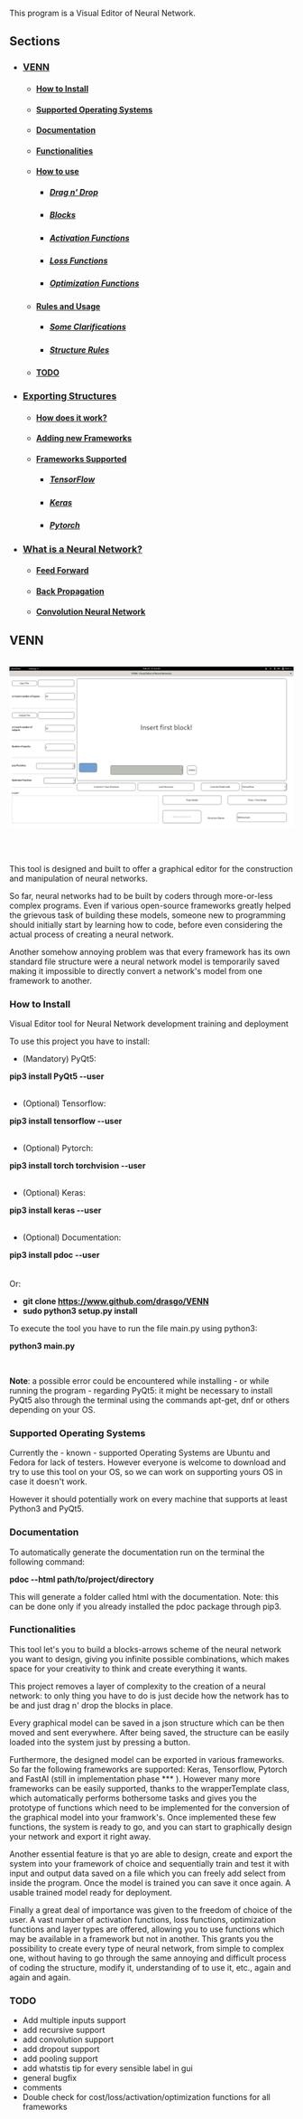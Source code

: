 This program is a Visual Editor of Neural Network.


## Sections

* ### [VENN](#VENN)
    * #### [How to Install](#install)
    * #### [Supported Operating Systems](#ossupport)
    * #### [Documentation](#documentation)
    * #### [Functionalities](#funcs)
    * #### <a href="Manual/HOWTO.md#howto">How to use</a>
      * ##### <a href="Manual/HOWTO.md#dragdrop">Drag n' Drop</a>
      * ##### <a href="Manual/HOWTO.md#blocks">Blocks</a>
      * ##### <a href="Manual/HOWTO.md#archs">Activation Functions</a>
      * ##### <a href="Manual/HOWTO.md#loss">Loss Functions</a>
      * ##### <a href="Manual/HOWTO.md#optim">Optimization Functions</a>
    * #### <a href="Manual/rules.md#rules">Rules and Usage</a>
      * ##### <a href="Manual/rules.md/structClar">Some Clarifications</a>
      * ##### <a href="Manual/rules.md/structRules">Structure Rules</a>
    * #### [TODO](#todo)
* ### <a href="Manual/frameworks.md#frames">Exporting Structures</a>
    * #### <a href="Manual/frameworks.md#framehowto">How does it work?</a>
    * #### <a href="Manual/frameworks.md#otherframes">Adding new Frameworks</a>
    * #### <a href="Manual/framework.md#framesupp">Frameworks Supported</a>
      * ##### <a href="Manual/frameworks.md#tensor">TensorFlow</a>
      * ##### <a href="Manual/frameworks.md#keras">Keras</a>
      * ##### <a href="Manual/frameworks.md#pytorch">Pytorch</a>
* ### <a href="Manual/neuralnetwork.md#whatis">What is a Neural Network?</a>
    * #### <a href="Manual/neuralnetwork.md#feedfor">Feed Forward</a>
    * #### <a href="Manual/neuralnetwork.md#backprop">Back Propagation</a>
    * #### <a href="Manual/neuralnetwork.md#cnn">Convolution Neural Network</a>


## <a name="VENN"></a> VENN


<br />
<img src="Manual/Images/VENN.jpg" />

<br /><br />

This tool is designed and built to offer a graphical editor for the construction and manipulation of neural networks.

So far, neural networks had to be built by coders through more-or-less complex programs. Even if various open-source frameworks greatly helped the grievous task of building these models, someone new to programming should initially start by learning how to code, before even considering  the actual process of creating a neural network.

Another somehow annoying problem was that every framework has its own standard file structure were a neural network model is temporarily saved making it impossible to directly convert a network's model from one framework to another.


### <a name="install"></a>How to Install


Visual Editor tool for Neural Network development training and deployment

To use this project you have to install:

- (Mandatory) PyQt5:

<b>pip3 install PyQt5 --user</b>
<br /><br />
- (Optional) Tensorflow:

<b>pip3 install tensorflow --user</b>
<br /><br />
- (Optional) Pytorch:

<b>pip3 install torch torchvision --user</b>
<br /><br />
- (Optional) Keras:

<b>pip3 install keras --user</b>
<br /><br />
- (Optional) Documentation:

<b>pip3 install pdoc --user</b>
<br /><br /><br />
Or:

- <b>git clone https://www.github.com/drasgo/VENN</b>
- <b>sudo python3 setup.py install</b>


To execute the tool you have to run the file main.py using python3:

<b>python3 main.py</b>

<br />

<b>Note</b>: a possible error could be encountered while installing - or while running the program - regarding PyQt5: it might be necessary to install PyQt5 also through the terminal using the commands apt-get, dnf or others depending on your OS.


### <a name="ossupport"></a>Supported Operating Systems


Currently the - known - supported Operating Systems are Ubuntu and Fedora for lack of testers. However everyone is welcome to download and try to use this tool on your OS, so we can work on supporting yours OS in case it doesn't work.

However it should potentially work on every machine that supports at least Python3 and PyQt5.


### <a name="documentation"></a> Documentation


To automatically generate the documentation run on the terminal the following command:

<b>pdoc --html path/to/project/directory</b>

This will generate a folder called html with the documentation. Note: this can be done only if you already installed the pdoc package through pip3.


### <a name="funcs"></a> Functionalities


This tool let's you to build a blocks-arrows scheme of the neural network you want to design, giving you infinite possible combinations, which makes space for your creativity to think and create everything it wants.

This project removes a layer of complexity to the creation of a neural network: to only thing you have to do is just decide how the network has to be and just drag n' drop the blocks in place.

Every graphical model can be saved in a json structure which can be then moved and sent everywhere. After being saved, the structure can be easily loaded into the system just by pressing a button.


Furthermore, the designed model can be exported in various frameworks. So far the following frameworks are supported: Keras, Tensorflow, Pytorch and FastAI (still in implementation phase *** ). However many more frameworks can be easily supported, thanks to the wrapperTemplate class, which automatically performs bothersome tasks and gives you the prototype of functions which need to be implemented for the conversion of the graphical model into your framwork's. Once implemented these few functions, the system is ready to go, and you can start to graphically design your network and export it right away.

Another essential feature is that yo are able to design, create and export the system into your framework of choice and sequentially train and test it with input and output data saved on a file which you can freely add select from inside the program. Once the model is trained you can save it once again. A usable trained model ready for deployment.

Finally a great deal of importance was given to the freedom of choice of the user. A vast number of activation functions, loss functions, optimization functions and layer types are offered, allowing you to use functions which may be available in a framework but not in another. This grants you the possibility to create every type of neural network, from simple to complex one, without having to go through the same annoying and difficult process of coding the structure, modify it, understanding of to use it, etc., again and again and again.


### <a name="todo"></a>TODO
- Add multiple inputs support
- add recursive support
- add convolution support
- add dropout support
- add pooling support
- add whatstis tip for every sensible label in gui
- general bugfix
- comments
- Double check for cost/loss/activation/optimization functions for all frameworks
